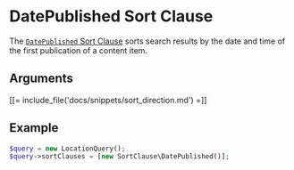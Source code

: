 # DatePublished Sort Clause

The [`DatePublished` Sort Clause](../../api/php_api/php_api_reference/classes/Ibexa-Contracts-Core-Repository-Values-Content-Query-SortClause-DatePublished.html)
sorts search results by the date and time of the first publication of a content item.

## Arguments

[[= include_file('docs/snippets/sort_direction.md') =]]

## Example

``` php
$query = new LocationQuery();
$query->sortClauses = [new SortClause\DatePublished()];
```
